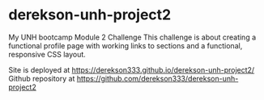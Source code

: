 # derekson-unh-project2
My UNH bootcamp Module 2 Challenge
This challenge is about creating a functional profile page with working links to sections and a functional, responsive CSS layout.

Site is deployed at https://derekson333.github.io/derekson-unh-project2/
Github repository at https://github.com/derekson333/derekson-unh-project2